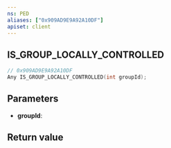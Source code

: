```yaml
---
ns: PED
aliases: ["0x909AD9E9A92A10DF"]
apiset: client
---
```

## IS_GROUP_LOCALLY_CONTROLLED

```c
// 0x909AD9E9A92A10DF
Any IS_GROUP_LOCALLY_CONTROLLED(int groupId);
```


## Parameters
* **groupId**:

## Return value

